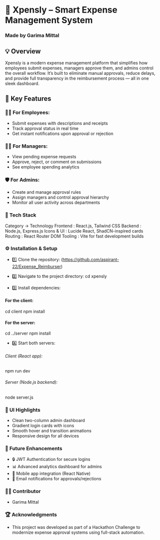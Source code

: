 # 🧾 Xpensly – Smart Expense Management System 
### Made by Garima Mittal

## 💡 Overview

Xpensly is a modern expense management platform that simplifies how employees submit expenses, managers approve them, and admins control the overall workflow.
It’s built to eliminate manual approvals, reduce delays, and provide full transparency in the reimbursement process — all in one sleek dashboard.

## 🎯 Key Features

### 👩‍💼 For Employees:

- Submit expenses with descriptions and receipts
- Track approval status in real time
- Get instant notifications upon approval or rejection

### 👨‍💼 For Managers:

- View pending expense requests
- Approve, reject, or comment on submissions
- See employee spending analytics

### 🛡️ For Admins:

- Create and manage approval rules
- Assign managers and control approval hierarchy
- Monitor all user activity across departments

### 🧱 Tech Stack

Category	->        Technology
Frontend	   :      React.js, Tailwind CSS
Backend	       :      Node.js, Express.js
Icons & UI	   :      Lucide React, ShadCN-inspired cards
Routing	       :       React Router DOM
Tooling	       :       Vite for fast development builds

### ⚙️ Installation & Setup

- 1️⃣ Clone the repository:
(https://github.com/aspirant-22/Expense_Reimburser)

- 2️⃣ Navigate to the project directory:
cd xpensly

- 3️⃣ Install dependencies:

#### For the client:
cd client
npm install

#### For the server:
cd ../server
npm install

- 4️⃣ Start both servers:

###### Client (React app):
npm run dev

###### Server (Node.js backend):
node server.js

### 🌟 UI Highlights

- Clean two-column admin dashboard
- Gradient login cards with icons
- Smooth hover and transition animations
- Responsive design for all devices

### 💬 Future Enhancements

- 🔒 JWT Authentication for secure logins
- 📊 Advanced analytics dashboard for admins
- 📱 Mobile app integration (React Native)
- 📧 Email notifications for approvals/rejections

### 👩‍💻 Contributor

- Garima Mittal

### 🏆 Acknowledgments

- This project was developed as part of a Hackathon Challenge to modernize expense approval systems using full-stack automation.
